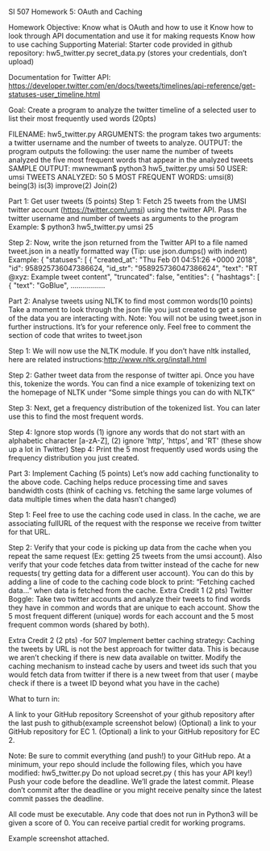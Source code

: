 
SI 507 
Homework 5: OAuth and Caching

Homework Objective:
Know what is OAuth and how to use it
Know how to look through API documentation and use it for making requests
Know how to use caching
Supporting Material:
Starter code provided in github repository: 
hw5_twitter.py
secret_data.py (stores your credentials, don’t upload)

Documentation for Twitter API: https://developer.twitter.com/en/docs/tweets/timelines/api-reference/get-statuses-user_timeline.html


Goal: Create a program to analyze the twitter timeline of a selected user to list their most frequently used words (20pts)

FILENAME: hw5_twitter.py
ARGUMENTS: the program takes two arguments: a twitter username and the number of tweets to analyze.
OUTPUT: the program outputs the following:
the user name
the number of tweets analyzed
the five most frequent words that appear in the analyzed tweets
SAMPLE OUTPUT:
mwnewman$ python3 hw5_twitter.py umsi 50
USER: umsi
TWEETS ANALYZED: 50
5 MOST FREQUENT WORDS: umsi(8) being(3) is(3) improve(2) Join(2) 

Part 1: Get user tweets (5 points)
Step 1: Fetch 25 tweets from the UMSI twitter account (https://twitter.com/umsi) using the twitter API. Pass the twitter username and number of tweets as arguments to the program
Example: $ python3 hw5_twitter.py umsi 25

Step 2: Now, write the json returned from the Twitter API to a file named tweet.json in a neatly formatted way (Tip: use json.dumps() with indent)
Example:
{
    "statuses": [
        {
            "created_at": "Thu Feb 01 04:51:26 +0000 2018",
            "id": 958925736047386624,
            "id_str": "958925736047386624",
            "text": "RT @xyz: Example tweet content",
            "truncated": false,
            "entities": {
                "hashtags": [
                    {
                        "text": "GoBlue",
		……………..


Part 2: Analyse tweets using NLTK to find most common words(10 points)
Take a moment to look through the json file you just created to get a sense of the data you are interacting with. 
Note: You will not be using tweet.json in further instructions. It’s for your reference only. Feel free to comment the section of code that writes to tweet.json

Step 1: We will now use the NLTK module.
If you don’t have nltk installed, here are related instructions:http://www.nltk.org/install.html

Step 2: Gather tweet data from the response of twitter api. Once you have this, tokenize the words. You can find a nice example of tokenizing text on the homepage of NLTK under “Some simple things you can do with NLTK”

Step 3: Next, get a frequency distribution of the tokenized list. You can later use this to find the most frequent words.

Step 4: Ignore stop words
(1) ignore any words that do not start with an alphabetic character [a-zA-Z], 
(2) ignore 'http', 'https', and 'RT' (these show up a lot in Twitter)
Step 4: Print the 5 most frequently used words using the frequency distribution you just created.

Part 3: Implement Caching (5 points)
Let’s now add caching functionality to the above code. Caching helps reduce processing time and saves bandwidth costs (think of caching vs. fetching the same large volumes of data multiple times when the data hasn’t changed)

Step 1: Feel free to use the caching code used in class. In the cache, we are associating fullURL of the request with the response we receive from twitter for that URL.

Step 2: Verify that your code is picking up data from the cache when you repeat the same request (Ex: getting 25 tweets from the umsi account). Also verify that your code fetches data from twitter instead of the cache for new requests( try getting data for a different user account).
You can do this by adding a line of code to the caching code block to print: “Fetching cached data...” when data is fetched from the cache.
Extra Credit 1 (2 pts)
Twitter Boggle: Take two twitter accounts and analyze their tweets to find words they have in common and words that are unique to each account. Show the 5 most frequent different (unique) words for each account and the 5 most frequent common words (shared by both).

Extra Credit 2 (2 pts) -for 507
Implement better caching strategy: Caching the tweets by URL is not the best approach for twitter data. This is because we aren’t checking if there is new data available on twitter. Modify the caching mechanism to instead cache by users and tweet ids such that you would fetch data from twitter if there is a new tweet from that user ( maybe check if there is a tweet ID beyond what you have in the cache)

What to turn in:

A link to your GitHub repository 
Screenshot of your github repository after the last push to github(example screenshot below)
(Optional) a link to your GitHub repository for EC 1.
(Optional) a link to your GitHub repository for EC 2.

Note:
Be sure to commit everything (and push!) to your GitHub repo. At a minimum, your repo should include the following files, which you have modified:
hw5_twitter.py
Do not upload secret.py ( this has your API key!)
Push your code before the deadline. We’ll grade the latest commit. Please don’t commit after the deadline or you might receive penalty since the latest commit passes the deadline.

All code must be executable. Any code that does not run in Python3 will be given a score of 0.  You can receive partial credit for working programs. 

Example screenshot attached.


